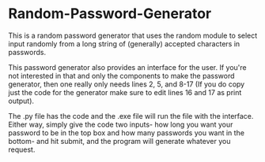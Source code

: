 # Random-Password-Generator

This is a random password generator that uses the random module to select input randomly from a long string of (generally) accepted characters in passwords.

This password generator also provides an interface for the user. If you're not interested in that and only the components to make the password generator,
then one really only needs lines 2, 5, and 8-17 (If you do copy just the code for the generator make sure to edit lines 16 and 17 as print output).

The .py file has the code and the .exe file will run the file with the interface. Either way, simply give the code two inputs- how long you want your password
to be in the top box and how many passwords you want in the bottom- and hit submit, and the program will generate whatever you request.
